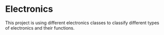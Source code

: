 # Electronics
This project is using different electronics classes to classify different
types of electronics and their functions.